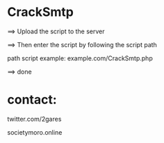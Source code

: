 # CrackSmtp
==> Upload the script to the server

==> Then enter the script by following the script path

path script example:
example.com/CrackSmtp.php

==> done 

# contact: 
twitter.com/2gares

societymoro.online
